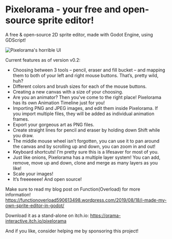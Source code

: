 # Pixelorama - your free and open-source sprite editor!
 A free & open-source 2D sprite editor, made with Godot Engine, using GDScript!
 
 ![Pixelorama's horrible UI](https://functionoverload590613498.files.wordpress.com/2019/09/screenshot_260-3.png)
 
Current features as of version v0.2:

- Choosing between 3 tools – pencil, eraser and fill bucket – and mapping them to both of your left and right mouse buttons. That’s, pretty wild, huh?
- Different colors and brush sizes for each of the mouse buttons.
- Creating a new canvas with a size of your choosing.
- Are you an animator? Then you've come to the right place! Pixelorama has its own Animation Timeline just for you!​
- Importing PNG and JPEG images, and edit them inside Pixelorama. If you import multiple files, they will be added as individual animation frames.
- Export your gorgeous art as PNG files.
- Create straight lines for pencil and eraser by holding down Shift while you draw.
- The middle mouse wheel isn’t forgotten, you can use it to pan around the canvas and by scrolling up and down, you can zoom in and out!
- Keyboard shortcuts! I’m pretty sure this is a lifesaver for most of you.
- Just like onions, Pixelorama has a multiple layer system! You can add, remove, move up and down, clone and merge as many layers as you like!
- Scale your images!
- It’s freeeeeee! And open source!

Make sure to read my blog post on Function(Overload) for more information! https://functionoverload590613498.wordpress.com/2019/08/18/i-made-my-own-sprite-editor-in-godot/

Download it as a stand-alone on itch.io: https://orama-interactive.itch.io/pixelorama

And if you like, consider helping me by sponsoring this project!
